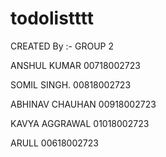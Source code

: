 # todolistttt
CREATED By :- GROUP 2
<p>ANSHUL KUMAR 00718002723</p>
<p>SOMIL SINGH. 00818002723</p>
<p>ABHINAV CHAUHAN 00918002723</p>
<p>KAVYA AGGRAWAL 01018002723</p>
<p>ARULL 00618002723</p>
